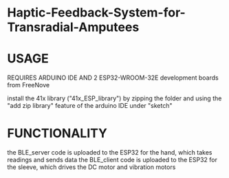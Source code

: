 # Haptic-Feedback-System-for-Transradial-Amputees

# USAGE

REQUIRES ARDUINO IDE AND 2 ESP32-WROOM-32E development boards from FreeNove

install the 41x library ("41x_ESP_library") by zipping the folder and using the "add zip library" feature of the arduino IDE under "sketch"

# FUNCTIONALITY
the BLE_server code is uploaded to the ESP32 for the hand, which takes readings and sends data
the BLE_client code is uploaded to the ESP32 for the sleeve, which drives the DC motor and vibration motors
